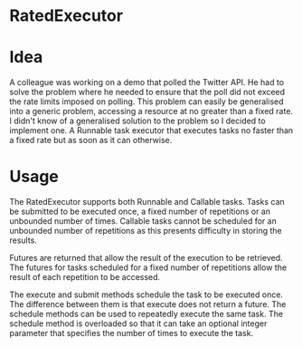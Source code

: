 
RatedExecutor
=============

Idea
====

A colleague was working on a demo that polled the Twitter API. He had to solve the problem where he needed to ensure that the poll did not exceed the rate limits imposed on polling. This problem can easily be generalised into a generic problem, accessing a resource at no greater than a fixed rate. I didn't know of a generalised solution to the problem so I decided to implement one. A Runnable task executor that executes tasks no faster than a fixed rate but as soon as it can otherwise.

Usage
=====

The RatedExecutor supports both Runnable and Callable tasks. Tasks can be submitted to be executed once, a fixed number of repetitions or an unbounded number of times. Callable tasks cannot be scheduled for an unbounded number of repetitions as this presents difficulty in storing the results.

Futures are returned that allow the result of the execution to be retrieved. The futures for tasks scheduled for a fixed number of repetitions allow the result of each repetition to be accessed.

The execute and submit methods schedule the task to be executed once. The difference between them is that execute does not return a future. The schedule methods can be used to repeatedly execute the same task. The schedule method is overloaded so that it can take an optional integer parameter that specifies the number of times to execute the task.


